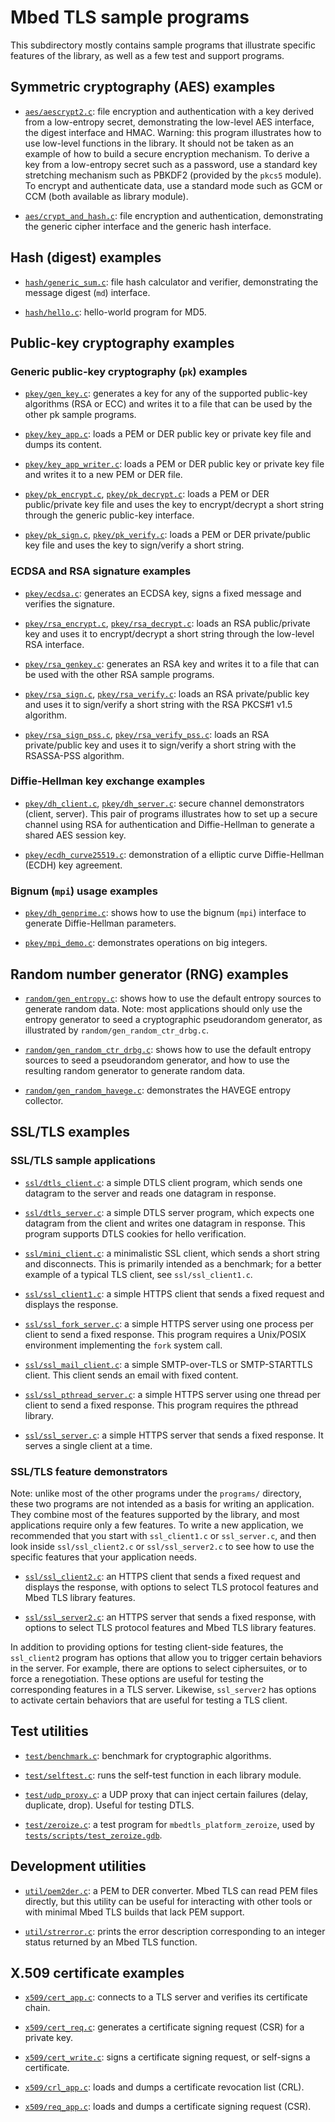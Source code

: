 Mbed TLS sample programs
========================

This subdirectory mostly contains sample programs that illustrate specific features of the library, as well as a few test and support programs.

## Symmetric cryptography (AES) examples

* [`aes/aescrypt2.c`](aes/aescrypt2.c): file encryption and authentication with a key derived from a low-entropy secret, demonstrating the low-level AES interface, the digest interface and HMAC.
  Warning: this program illustrates how to use low-level functions in the library. It should not be taken as an example of how to build a secure encryption mechanism. To derive a key from a low-entropy secret such as a password, use a standard key stretching mechanism such as PBKDF2 (provided by the `pkcs5` module). To encrypt and authenticate data, use a standard mode such as GCM or CCM (both available as library module).

* [`aes/crypt_and_hash.c`](aes/crypt_and_hash.c): file encryption and authentication, demonstrating the generic cipher interface and the generic hash interface.

## Hash (digest) examples

* [`hash/generic_sum.c`](hash/generic_sum.c): file hash calculator and verifier, demonstrating the message digest (`md`) interface.

* [`hash/hello.c`](hash/hello.c): hello-world program for MD5.

## Public-key cryptography examples

### Generic public-key cryptography (`pk`) examples

* [`pkey/gen_key.c`](pkey/gen_key.c): generates a key for any of the supported public-key algorithms (RSA or ECC) and writes it to a file that can be used by the other pk sample programs.

* [`pkey/key_app.c`](pkey/key_app.c): loads a PEM or DER public key or private key file and dumps its content.

* [`pkey/key_app_writer.c`](pkey/key_app_writer.c): loads a PEM or DER public key or private key file and writes it to a new PEM or DER file.

* [`pkey/pk_encrypt.c`](pkey/pk_encrypt.c), [`pkey/pk_decrypt.c`](pkey/pk_decrypt.c): loads a PEM or DER public/private key file and uses the key to encrypt/decrypt a short string through the generic public-key interface.

* [`pkey/pk_sign.c`](pkey/pk_sign.c), [`pkey/pk_verify.c`](pkey/pk_verify.c): loads a PEM or DER private/public key file and uses the key to sign/verify a short string.

### ECDSA and RSA signature examples

* [`pkey/ecdsa.c`](pkey/ecdsa.c): generates an ECDSA key, signs a fixed message and verifies the signature.

* [`pkey/rsa_encrypt.c`](pkey/rsa_encrypt.c), [`pkey/rsa_decrypt.c`](pkey/rsa_decrypt.c): loads an RSA public/private key and uses it to encrypt/decrypt a short string through the low-level RSA interface.

* [`pkey/rsa_genkey.c`](pkey/rsa_genkey.c): generates an RSA key and writes it to a file that can be used with the other RSA sample programs.

* [`pkey/rsa_sign.c`](pkey/rsa_sign.c), [`pkey/rsa_verify.c`](pkey/rsa_verify.c): loads an RSA private/public key and uses it to sign/verify a short string with the RSA PKCS#1 v1.5 algorithm.

* [`pkey/rsa_sign_pss.c`](pkey/rsa_sign_pss.c), [`pkey/rsa_verify_pss.c`](pkey/rsa_verify_pss.c): loads an RSA private/public key and uses it to sign/verify a short string with the RSASSA-PSS algorithm.

### Diffie-Hellman key exchange examples

* [`pkey/dh_client.c`](pkey/dh_client.c), [`pkey/dh_server.c`](pkey/dh_server.c): secure channel demonstrators (client, server). This pair of programs illustrates how to set up a secure channel using RSA for authentication and Diffie-Hellman to generate a shared AES session key.

* [`pkey/ecdh_curve25519.c`](pkey/ecdh_curve25519.c): demonstration of a elliptic curve Diffie-Hellman (ECDH) key agreement.

### Bignum (`mpi`) usage examples

* [`pkey/dh_genprime.c`](pkey/dh_genprime.c): shows how to use the bignum (`mpi`) interface to generate Diffie-Hellman parameters.

* [`pkey/mpi_demo.c`](pkey/mpi_demo.c): demonstrates operations on big integers.

## Random number generator (RNG) examples

* [`random/gen_entropy.c`](random/gen_entropy.c): shows how to use the default entropy sources to generate random data.
  Note: most applications should only use the entropy generator to seed a cryptographic pseudorandom generator, as illustrated by `random/gen_random_ctr_drbg.c`.

* [`random/gen_random_ctr_drbg.c`](random/gen_random_ctr_drbg.c): shows how to use the default entropy sources to seed a pseudorandom generator, and how to use the resulting random generator to generate random data.

* [`random/gen_random_havege.c`](random/gen_random_havege.c): demonstrates the HAVEGE entropy collector.

## SSL/TLS examples

### SSL/TLS sample applications

* [`ssl/dtls_client.c`](ssl/dtls_client.c): a simple DTLS client program, which sends one datagram to the server and reads one datagram in response.

* [`ssl/dtls_server.c`](ssl/dtls_server.c): a simple DTLS server program, which expects one datagram from the client and writes one datagram in response. This program supports DTLS cookies for hello verification.

* [`ssl/mini_client.c`](ssl/mini_client.c): a minimalistic SSL client, which sends a short string and disconnects. This is primarily intended as a benchmark; for a better example of a typical TLS client, see `ssl/ssl_client1.c`.

* [`ssl/ssl_client1.c`](ssl/ssl_client1.c): a simple HTTPS client that sends a fixed request and displays the response.

* [`ssl/ssl_fork_server.c`](ssl/ssl_fork_server.c): a simple HTTPS server using one process per client to send a fixed response. This program requires a Unix/POSIX environment implementing the `fork` system call.

* [`ssl/ssl_mail_client.c`](ssl/ssl_mail_client.c): a simple SMTP-over-TLS or SMTP-STARTTLS client. This client sends an email with fixed content.

* [`ssl/ssl_pthread_server.c`](ssl/ssl_pthread_server.c): a simple HTTPS server using one thread per client to send a fixed response. This program requires the pthread library.

* [`ssl/ssl_server.c`](ssl/ssl_server.c): a simple HTTPS server that sends a fixed response. It serves a single client at a time.

### SSL/TLS feature demonstrators

Note: unlike most of the other programs under the `programs/` directory, these two programs are not intended as a basis for writing an application. They combine most of the features supported by the library, and most applications require only a few features. To write a new application, we recommended that you start with `ssl_client1.c` or `ssl_server.c`, and then look inside `ssl/ssl_client2.c` or `ssl/ssl_server2.c` to see how to use the specific features that your application needs.

* [`ssl/ssl_client2.c`](ssl/ssl_client2.c): an HTTPS client that sends a fixed request and displays the response, with options to select TLS protocol features and Mbed TLS library features.

* [`ssl/ssl_server2.c`](ssl/ssl_server2.c): an HTTPS server that sends a fixed response, with options to select TLS protocol features and Mbed TLS library features.

In addition to providing options for testing client-side features, the `ssl_client2` program has options that allow you to trigger certain behaviors in the server. For example, there are options to select ciphersuites, or to force a renegotiation. These options are useful for testing the corresponding features in a TLS server. Likewise, `ssl_server2` has options to activate certain behaviors that are useful for testing a TLS client.

## Test utilities

* [`test/benchmark.c`](test/benchmark.c): benchmark for cryptographic algorithms.

* [`test/selftest.c`](test/selftest.c): runs the self-test function in each library module.

* [`test/udp_proxy.c`](test/udp_proxy.c): a UDP proxy that can inject certain failures (delay, duplicate, drop). Useful for testing DTLS.

* [`test/zeroize.c`](test/zeroize.c): a test program for `mbedtls_platform_zeroize`, used by [`tests/scripts/test_zeroize.gdb`](tests/scripts/test_zeroize.gdb).

## Development utilities

* [`util/pem2der.c`](util/pem2der.c): a PEM to DER converter. Mbed TLS can read PEM files directly, but this utility can be useful for interacting with other tools or with minimal Mbed TLS builds that lack PEM support.

* [`util/strerror.c`](util/strerror.c): prints the error description corresponding to an integer status returned by an Mbed TLS function.

## X.509 certificate examples

* [`x509/cert_app.c`](x509/cert_app.c): connects to a TLS server and verifies its certificate chain.

* [`x509/cert_req.c`](x509/cert_req.c): generates a certificate signing request (CSR) for a private key.

* [`x509/cert_write.c`](x509/cert_write.c): signs a certificate signing request, or self-signs a certificate.

* [`x509/crl_app.c`](x509/crl_app.c): loads and dumps a certificate revocation list (CRL).

* [`x509/req_app.c`](x509/req_app.c): loads and dumps a certificate signing request (CSR).
